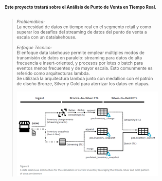 **Este proyecto tratará sobre el Análisis de Punto de Venta en Tiempo Real.**<br><br>
>*Problemática:*  
La necesidad de datos en tiempo real en el segmento retail y como superar los desafíos del streaming de datos del punto de venta a escala con un datalakehouse.<br><br>
>*Enfoque Técnico:*  
El enfoque data lakehouse permite emplear múltiples modos de transmisión de datos en paralelo: streaming para datos de alta frecuencia e insert-oriented, y procesos por lotes o batch para eventos menos frecuentes y de mayor escala. Esto comunmente es referido como arquitecturas lambda.  
Se utilizará la arquitectura lambda junto con medallion con el patrón de diseño Bronze, Silver y Gold para aterrizar los datos en etapas.<br><br>
![Architecture](images/Architecture.png)
